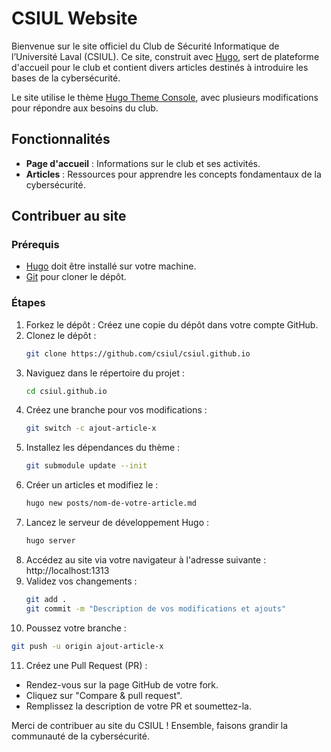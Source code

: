 # CSIUL Website

Bienvenue sur le site officiel du Club de Sécurité Informatique de l’Université Laval (CSIUL). Ce site, construit avec [Hugo](https://gohugo.io/), sert de plateforme d'accueil pour le club et contient divers articles destinés à introduire les bases de la cybersécurité.

Le site utilise le thème [Hugo Theme Console](https://github.com/mrmierzejewski/hugo-theme-console), avec plusieurs modifications pour répondre aux besoins du club.

## Fonctionnalités
- **Page d'accueil** : Informations sur le club et ses activités.
- **Articles** : Ressources pour apprendre les concepts fondamentaux de la cybersécurité.

## Contribuer au site

### Prérequis
- [Hugo](https://gohugo.io/getting-started/installing/) doit être installé sur votre machine.
- [Git](https://git-scm.com/) pour cloner le dépôt.

### Étapes
1. Forkez le dépôt :
   Créez une copie du dépôt dans votre compte GitHub.
2. Clonez le dépôt :
   ```bash
   git clone https://github.com/csiul/csiul.github.io
   ```
3. Naviguez dans le répertoire du projet :
   ```bash
   cd csiul.github.io
   ```
4. Créez une branche pour vos modifications :
   ```bash
   git switch -c ajout-article-x
   ```
5. Installez les dépendances du thème :
   ```bash
   git submodule update --init
   ```
6. Créer un articles et modifiez le :
   ```bash
   hugo new posts/nom-de-votre-article.md
   ```
7. Lancez le serveur de développement Hugo :
   ```bash
   hugo server
   ```
8. Accédez au site via votre navigateur à l'adresse suivante : http://localhost:1313
9. Validez vos changements :
   ```bash
   git add .
   git commit -m "Description de vos modifications et ajouts"
   ```
10. Poussez votre branche :
   ```bash
   git push -u origin ajout-article-x
   ```
11. Créez une Pull Request (PR) :
   - Rendez-vous sur la page GitHub de votre fork.
   - Cliquez sur "Compare & pull request".
   - Remplissez la description de votre PR et soumettez-la.

Merci de contribuer au site du CSIUL ! Ensemble, faisons grandir la communauté de la cybersécurité.
